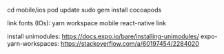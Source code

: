 cd mobile/ios
pod update
sudo gem install cocoapods

link fonts (IOs):
  yarn workspace mobile react-native link

install unimodules:
  https://docs.expo.io/bare/installing-unimodules/
expo-yarn-workspaces:
  https://stackoverflow.com/a/60197454/2284020
